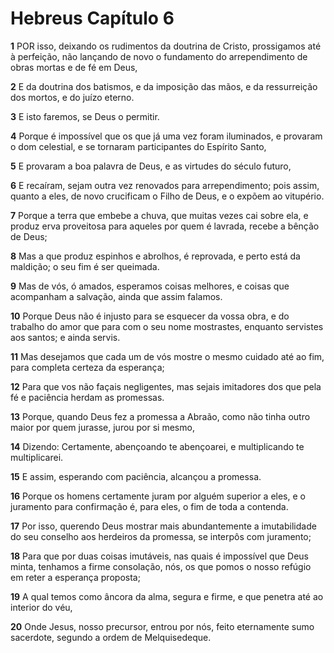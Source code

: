 # Hebreus Capítulo 6

**1** 	POR isso, deixando os rudimentos da doutrina de Cristo, prossigamos até à perfeição, não lançando de novo o fundamento do arrependimento de obras mortas e de fé em Deus,

**2** 	E da doutrina dos batismos, e da imposição das mãos, e da ressurreição dos mortos, e do juízo eterno.

**3** 	E isto faremos, se Deus o permitir.

**4** 	Porque é impossível que os que já uma vez foram iluminados, e provaram o dom celestial, e se tornaram participantes do Espírito Santo,

**5** 	E provaram a boa palavra de Deus, e as virtudes do século futuro,

**6** 	E recaíram, sejam outra vez renovados para arrependimento; pois assim, quanto a eles, de novo crucificam o Filho de Deus, e o expõem ao vitupério.

**7** 	Porque a terra que embebe a chuva, que muitas vezes cai sobre ela, e produz erva proveitosa para aqueles por quem é lavrada, recebe a bênção de Deus;

**8** 	Mas a que produz espinhos e abrolhos, é reprovada, e perto está da maldição; o seu fim é ser queimada.

**9** 	Mas de vós, ó amados, esperamos coisas melhores, e coisas que acompanham a salvação, ainda que assim falamos.

**10** 	Porque Deus não é injusto para se esquecer da vossa obra, e do trabalho do amor que para com o seu nome mostrastes, enquanto servistes aos santos; e ainda servis.

**11** 	Mas desejamos que cada um de vós mostre o mesmo cuidado até ao fim, para completa certeza da esperança;

**12** 	Para que vos não façais negligentes, mas sejais imitadores dos que pela fé e paciência herdam as promessas.

**13** 	Porque, quando Deus fez a promessa a Abraão, como não tinha outro maior por quem jurasse, jurou por si mesmo,

**14** 	Dizendo: Certamente, abençoando te abençoarei, e multiplicando te multiplicarei.

**15** 	E assim, esperando com paciência, alcançou a promessa.

**16** 	Porque os homens certamente juram por alguém superior a eles, e o juramento para confirmação é, para eles, o fim de toda a contenda.

**17** 	Por isso, querendo Deus mostrar mais abundantemente a imutabilidade do seu conselho aos herdeiros da promessa, se interpôs com juramento;

**18** 	Para que por duas coisas imutáveis, nas quais é impossível que Deus minta, tenhamos a firme consolação, nós, os que pomos o nosso refúgio em reter a esperança proposta;

**19** 	A qual temos como âncora da alma, segura e firme, e que penetra até ao interior do véu,

**20** 	Onde Jesus, nosso precursor, entrou por nós, feito eternamente sumo sacerdote, segundo a ordem de Melquisedeque.


